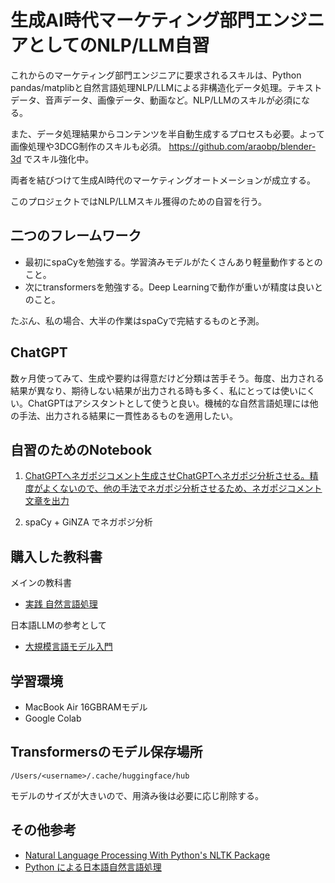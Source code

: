 # 生成AI時代マーケティング部門エンジニアとしてのNLP/LLM自習

これからのマーケティング部門エンジニアに要求されるスキルは、Python pandas/matplibと自然言語処理NLP/LLMによる非構造化データ処理。テキストデータ、音声データ、画像データ、動画など。NLP/LLMのスキルが必須になる。

また、データ処理結果からコンテンツを半自動生成するプロセスも必要。よって画像処理や3DCG制作のスキルも必須。
https://github.com/araobp/blender-3d でスキル強化中。 

両者を結びつけて生成AI時代のマーケティングオートメーションが成立する。

このプロジェクトではNLP/LLMスキル獲得のための自習を行う。

## 二つのフレームワーク

- 最初にspaCyを勉強する。学習済みモデルがたくさんあり軽量動作するとのこと。
- 次にtransformersを勉強する。Deep Learningで動作が重いが精度は良いとのこと。

たぶん、私の場合、大半の作業はspaCyで完結するものと予測。

## ChatGPT

数ヶ月使ってみて、生成や要約は得意だけど分類は苦手そう。毎度、出力される結果が異なり、期待しない結果が出力される時も多く、私にとっては使いにくい。ChatGPTはアシスタントとして使うと良い。機械的な自然言語処理には他の手法、出力される結果に一貫性あるものを適用したい。

## 自習のためのNotebook

1. [ChatGPTへネガポジコメント生成させChatGPTへネガポジ分析させる。精度がよくないので、他の手法でネガポジ分析させるため、ネガポジコメント文章を出力](./positive_negative.ipynb)

2. spaCy + GiNZA でネガポジ分析

## 購入した教科書

メインの教科書
- [実践 自然言語処理](https://www.oreilly.co.jp/books/9784873119724/)

日本語LLMの参考として
- [大規模言語モデル入門](https://gihyo.jp/book/2023/978-4-297-13633-8)

## 学習環境

- MacBook Air 16GBRAMモデル
- Google Colab

## Transformersのモデル保存場所

```
/Users/<username>/.cache/huggingface/hub
```

モデルのサイズが大きいので、用済み後は必要に応じ削除する。

## その他参考

- [Natural Language Processing With Python's NLTK Package](https://realpython.com/nltk-nlp-python/#getting-started-with-pythons-nltk)
- [Python による日本語自然言語処理](https://www.nltk.org/book-jp/ch12.html)
 
